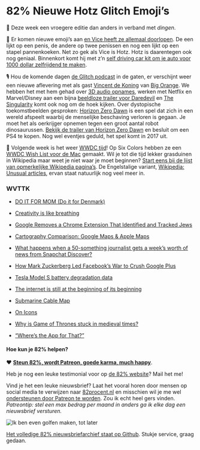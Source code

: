# 82% Nieuwe Hotz Glitch Emoji’s

📝 Deze week een vroegere editie dan anders in verband met *dingen*.

🍆 Er komen nieuwe emoji’s aan [en Vice heeft ze allemaal doorlopen](http://motherboard.vice.com/read/the-72-new-emoji-ranked). De een lijkt op een penis, de andere op twee penissen en nog een lijkt op een stapel pannenkoeken. Net zo gek als Vice is Hotz. Hotz is daarentegen ook nog geniaal. Binnenkort komt hij met z’n [self driving car kit om je auto voor 1000 dollar zelfrijdend te maken](https://www.youtube.com/watch?v=w8PR5wKT9VA).

🎙 Hou de komende dagen [de Glitch podcast](http://glitch.show) in de gaten, er verschijnt weer een nieuwe aflevering met als gast [Vincent de Koning](https://twitter.com/DonSkinnie) van [Big Orange](http://www.big-orange.nl). We hebben het met hem gehad over [3D audio opnames](https://vimeo.com/160856903), werken met Netflix en Marvel/Disney aan een bijna [beeldloze trailer voor Daredevil](https://vimeo.com/160856903) en [The Singularity](https://en.wikipedia.org/wiki/Technological_singularity) komt ook nog om de hoek kijken. Over dystopische toekomstbeelden gesproken: [Horizon Zero Dawn](https://www.playstation.com/en-us/games/horizon-zero-dawn-ps4/) is een spel dat zich in een wereld afspeelt waarbij de menselijke beschaving verloren is gegaan. Je moet het als oerkrijger opnemen tegen een groot aantal robot dinosaurussen. [Bekijk de trailer van Horizon Zero Dawn](https://www.youtube.com/watch?v=u4-FCsiF5x4) en besluit om een PS4 te kopen. Nog wel eventjes geduld, het spel komt in 2017 uit.

🍏 Volgende week is het weer [WWDC tijd](https://developer.apple.com/wwdc/live/)! Op Six Colors hebben ze een [WWDC Wish List voor de Mac](https://sixcolors.com/post/2016/06/wwdc-wish-list-the-mac/) gemaakt. Wil je tot die tijd lekker grasduinen in Wikipedia maar weet je niet waar je moet beginnen? [Start eens bij de lijst van opmerkelijke Wikipedia pagina’s](https://nl.wikipedia.org/wiki/Wikipedia:Humor_en_onzin/Opmerkelijke_pagina%27s). De Engelstalige variant, [Wikipedia: Unusual articles](https://en.wikipedia.org/wiki/Wikipedia:Unusual_articles), ervan staat natuurlijk nog veel meer in.

### WVTTK

- [DO IT FOR MOM (Do it for Denmark)](https://m.youtube.com/watch?v=B00grl3K01g)

- [Creativity is like breathing](http://theoatmeal.com/comics/creativity)

- [Google Removes a Chrome Extension That Identified and Tracked Jews](https://www.datalounge.com/thread/17035295-google-removes-a-chrome-extension-that-identified-and-tracked-jews)

- [Cartography Comparison: Google Maps & Apple Maps](http://www.justinobeirne.com/essay/cartography-comparison)

- [What happens when a 50-something journalist gets a week’s worth of news from Snapchat Discover?](http://www.niemanlab.org/2016/06/what-happens-when-a-50-something-journalist-gets-a-weeks-worth-of-news-from-snapchat-discover/)

- [How Mark Zuckerberg Led Facebook’s War to Crush Google Plus](http://www.vanityfair.com/news/2016/06/how-mark-zuckerberg-led-facebooks-war-to-crush-google-plus)

- [Tesla Model S battery degradation data](https://steinbuch.wordpress.com/2015/01/24/tesla-model-s-battery-degradation-data/)

- [The internet is still at the beginning of its beginning](https://www.linkedin.com/pulse/internet-still-beginning-its-kevin-kelly)

- [Submarine Cable Map](http://www.submarinecablemap.com/)

- [On Icons](https://ia.net/know-how/on-icons)

- [Why is Game of Thrones stuck in medieval times?](http://kottke.org/16/06/why-is-game-of-thrones-stuck-in-medieval-times)

- [“Where’s the App for That?”](https://www.macstories.net/stories/wheres-the-app-for-that-fixing-app-store-discovery/)

#### Hoe kun je 82% helpen?
❤️ [**Steun 82%, wordt Patreon, goede karma, much happy**](https://www.patreon.com/reinier).

Heb je nog een leuke testimonial voor op [de 82% website](http://82procent.nl)? Mail het me!

Vind je het een leuke nieuwsbrief? Laat het vooral horen door mensen op social media te verwijzen naar [82procent.nl](http://82procent.nl) en misschien wil je me wel [ondersteunen door Patreon te worden](https://www.patreon.com/reinier). Zou ik echt heel gers vinden. _Patreontip: stel een max bedrag per maand in anders ga ik elke dag een nieuwsbrief versturen._

![Ik ben even golfen maken, tot later](https://media.giphy.com/media/7j0IQDjVURCH6/giphy.gif)

[Het volledige 82% nieuwsbriefarchief staat op Github](http://github.com/reinier/82procent-nieuwsbrieven). Stukje service, graag gedaan.
